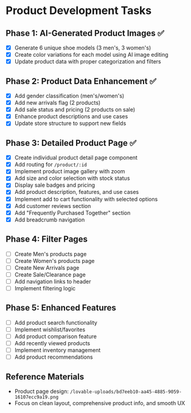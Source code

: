# Product Development Tasks

## Phase 1: AI-Generated Product Images ✅
- [x] Generate 6 unique shoe models (3 men's, 3 women's)
- [x] Create color variations for each model using AI image editing
- [x] Update product data with proper categorization and filters

## Phase 2: Product Data Enhancement ✅
- [x] Add gender classification (men's/women's)
- [x] Add new arrivals flag (2 products)
- [x] Add sale status and pricing (2 products on sale)
- [x] Enhance product descriptions and use cases
- [x] Update store structure to support new fields

## Phase 3: Detailed Product Page ✅
- [x] Create individual product detail page component
- [x] Add routing for `/product/:id` 
- [x] Implement product image gallery with zoom
- [x] Add size and color selection with stock status
- [x] Display sale badges and pricing
- [x] Add product description, features, and use cases
- [x] Implement add to cart functionality with selected options
- [x] Add customer reviews section
- [x] Add "Frequently Purchased Together" section
- [x] Add breadcrumb navigation

## Phase 4: Filter Pages
- [ ] Create Men's products page
- [ ] Create Women's products page  
- [ ] Create New Arrivals page
- [ ] Create Sale/Clearance page
- [ ] Add navigation links to header
- [ ] Implement filtering logic

## Phase 5: Enhanced Features
- [ ] Add product search functionality
- [ ] Implement wishlist/favorites
- [ ] Add product comparison feature
- [ ] Add recently viewed products
- [ ] Implement inventory management
- [ ] Add product recommendations

## Reference Materials
- Product page design: `/lovable-uploads/bd7eeb10-aa45-4885-9059-16107ecc9a19.png`
- Focus on clean layout, comprehensive product info, and smooth UX